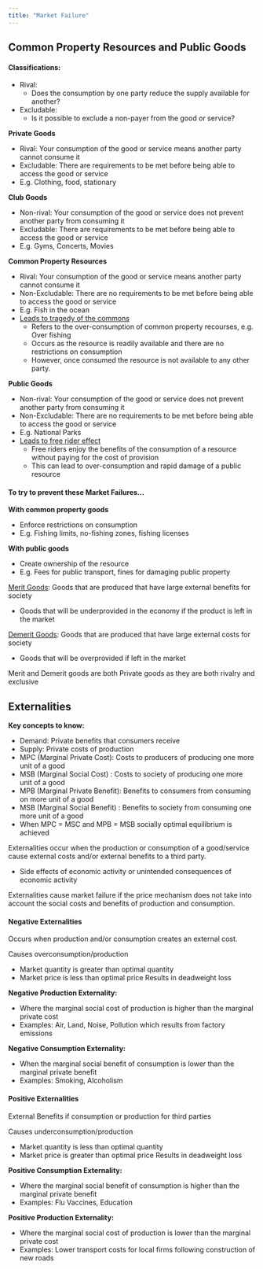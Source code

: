```yaml
---
title: "Market Failure"
---
```


## Common Property Resources and Public Goods

#### **Classifications:**
-   Rival:
	-   Does the consumption by one party reduce the supply available for another?
-   Excludable:
	-   Is it possible to exclude a non-payer from the good or service?

**Private Goods**
-   Rival: Your consumption of the good or service means another party cannot consume it
-   Excludable: There are requirements to be met before being able to access the good or service
-   E.g. Clothing, food, stationary

**Club Goods**
-   Non-rival: Your consumption of the good or service does not prevent another party from consuming it
-   Excludable: There are requirements to be met before being able to access the good or service
-   E.g. Gyms, Concerts, Movies

**Common Property Resources**
-   Rival: Your consumption of the good or service means another party cannot consume it
-   Non-Excludable: There are no requirements to be met before being able to access the good or service
-   E.g. Fish in the ocean
-   <u>Leads to tragedy of the commons</u>
	-   Refers to the over-consumption of common property recourses, e.g. Over fishing
	-   Occurs as the resource is readily available and there are no restrictions on consumption
	-   However, once consumed the resource is not available to any other party.

**Public Goods**
-   Non-rival: Your consumption of the good or service does not prevent another party from consuming it
-   Non-Excludable: There are no requirements to be met before being able to access the good or service
-   E.g. National Parks
-   <u>Leads to free rider effect</u>
	-   Free riders enjoy the benefits of the consumption of a resource without paying for the cost of provision
	-   This can lead to over-consumption and rapid damage of a public resource


#### To try to prevent these Market Failures...

**With common property goods**
-   Enforce restrictions on consumption
-   E.g. Fishing limits, no-fishing zones, fishing licenses

**With public goods**
-   Create ownership of the resource
-   E.g. Fees for public transport, fines for damaging public property


<u>Merit Goods</u>: Goods that are produced that have large external benefits for society
-   Goods that will be underprovided in the economy if the product is left in the market

<u>Demerit Goods</u>: Goods that are produced that have large external costs for society
-   Goods that will be overprovided if left in the market

Merit and Demerit goods are both Private goods as they are both rivalry and exclusive



## Externalities

**Key concepts to know:**
-   Demand: Private benefits that consumers receive
-   Supply: Private costs of production
-   MPC (Marginal Private Cost): Costs to producers of producing one more unit of a good
-   MSB (Marginal Social Cost) : Costs to society of producing one more unit of a good
-   MPB (Marginal Private Benefit): Benefits to consumers from consuming on more unit of a good
-   MSB (Marginal Social Benefit) : Benefits to society from consuming one more unit of a good
-   When MPC = MSC and MPB = MSB socially optimal equilibrium is achieved

Externalities occur when the production or consumption of a good/service cause external costs and/or external benefits to a third party.
-   Side effects of economic activity or unintended consequences of economic activity

Externalities cause market failure if the price mechanism does not take into account the social costs and benefits of production and consumption.


#### Negative Externalities

Occurs when production and/or consumption creates an external cost.

Causes overconsumption/production
-   Market quantity is greater than optimal quantity
-   Market price is less than optimal price
Results in deadweight loss

**Negative Production Externality:**
-   Where the marginal social cost of production is higher than the marginal private cost
-   Examples: Air, Land, Noise, Pollution which results from factory emissions

**Negative Consumption Externality:**
-   When the marginal social benefit of consumption is lower than the marginal private benefit
-   Examples: Smoking, Alcoholism


#### Positive Externalities

External Benefits if consumption or production for third parties

Causes underconsumption/production
-   Market quantity is less than optimal quantity
-   Market price is greater than optimal price
Results in deadweight loss

**Positive Consumption Externality:**
-   Where the marginal social benefit of consumption is higher than the marginal private benefit
-   Examples: Flu Vaccines, Education

**Positive Production Externality:**
-   Where the marginal social cost of production is lower than the marginal private cost
-   Examples: Lower transport costs for local firms following construction of new roads